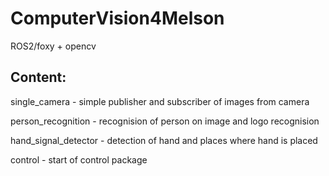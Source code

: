 # ComputerVision4Melson

ROS2/foxy + opencv

## Content:

single_camera - simple publisher and subscriber of images from camera

person_recognition - recognision of person on image and logo recognision

hand_signal_detector - detection of hand and places where hand is placed

control - start of control package


